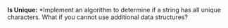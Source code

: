 **Is Unique:** *Implement an algorithm to determine if a string has all unique characters. What if you cannot use additional data structures?